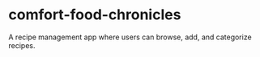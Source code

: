 # comfort-food-chronicles
A recipe management app where users can browse, add, and categorize recipes. 
